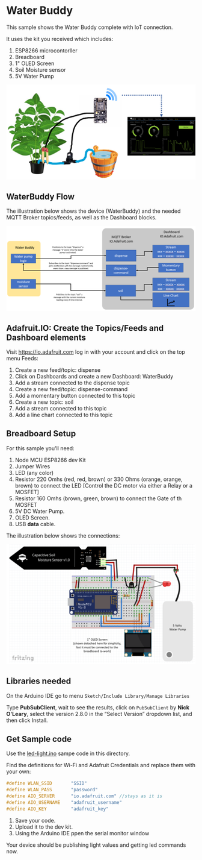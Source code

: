 # Water Buddy

This sample shows the Water Buddy complete with IoT connection. 

It uses the kit you received which includes:

1. ESP8266 microcontorller
1. Breadboard
1. 1" OLED Screen
1. Soil Moisture sensor
1. 5V Water Pump

![Toolchain](../Images/waterbuddy.png)

## WaterBuddy Flow

The illustration below shows the device (WaterBuddy) and the needed MQTT Broker topics/feeds, as well as the Dashboard blocks.

![Toolchain](../Images/flow.png)

## Adafruit.IO: Create the Topics/Feeds and Dashboard elements

Visit https://io.adafruit.com log in with your account and click on the top menu Feeds:

1. Create a new feed/topic: dispense
1. Click on Dashboards and create a new Dashboard: WaterBuddy
1. Add a stream connected to the dispense topic
1. Create a new feed/topic: dispense-command
1. Add a momentary button connected to this topic
1. Create a new topic: soil
1. Add a stream connected to this topic
1. Add a line chart connected to this topic

## Breadboard Setup

For this sample you'll need:

1. Node MCU ESP8266 dev Kit
1. Jumper Wires
1. LED (any color)
1. Resistor 220 Omhs (red, red, brown) or 330 Ohms (orange, orange, brown) to connect the LED
[Control the DC motor via either a Relay or a MOSFET]
1. Resistor 160 Omhs (brown, green, brown) to connect the Gate of th MOSFET
1. 5V DC Water Pump.
1. OLED Screen.
1. USB **data** cable.

The illustration below shows the connections: 

![Toolchain](../Images/waterbuddy-setup.png)

## Libraries needed 

On the Arduino IDE go to menu `Sketch/Include Library/Manage Libraries`

Type **PubSubClient**, wait to see the results, click on `PubSubClient` by **Nick O'Leary**, select the version 2.8.0 in the “Select Version” dropdown list, and then click Install.

## Get Sample code

Use the [led-light.ino](Water-Buddy.ino) sampe code in this directory.

Find the definitions for Wi-Fi and Adafruit Credentials and replace them with your own:

```C
#define WLAN_SSID       "SSID"
#define WLAN_PASS       "password"
#define AIO_SERVER      "io.adafruit.com" //stays as it is
#define AIO_USERNAME    "adafruit_username"
#define AIO_KEY         "adafruit_key"
```

1. Save your code. 
1. Upload it to the dev kit. 
1. Using the Arduino IDE ppen the serial monitor window

Your device should be publishing light values and getting led commands now. 